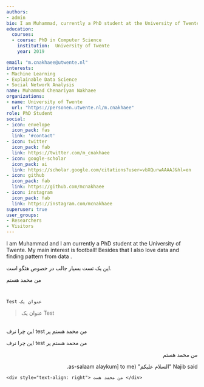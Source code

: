 ```yaml
---
authors:
- admin
bio: I am Muhammad, currently a PhD student at the University of Twente. I am mainly intereseted in football and then data science and machine learning.
education:
  courses:
  - course: PhD in Computer Science
    institution:  University of Twente
    year: 2019

email: "m.cnakhaee@utwente.nl"
interests:
- Machine Learning
- Explainable Data Science
- Social Network Analysis
name: Muhammad Chenariyan Nakhaee
organizations:
- name: University of Twente
  url: "https://personen.utwente.nl/m.cnakhaee"
role: PhD Student
social:
- icon: envelope
  icon_pack: fas
  link: '#contact'
- icon: twitter
  icon_pack: fab
  link: https://twitter.com/m_cnakhaee
- icon: google-scholar
  icon_pack: ai
  link: https://scholar.google.com/citations?user=vbXQurwAAAAJ&hl=en
- icon: github
  icon_pack: fab
  link: https://github.com/mcnakhaee
- icon: instagram
  icon_pack: fab
  link: https://instagram.com/mcnakhaee
superuser: true
user_groups:
- Researchers
- Visitors
---
```


I am Muhammad and I am currently a PhD student at the University of Twente. My main interest is football! Besides that I also love data and finding pattern from data . 





این یک تست بسیار جالب در خصوص هئگو است.  **`‫`** 

من محمد هستم



 **`‫`** 

```
Test عنوان یک
```

> 
>
> 
>
> 
>
> ‫Test عنوان یک



<p dir = 'rtl'>

​    
      **`‫`** من محمد هستم پر test این چرا نرف

</p>

</p>

  **`‫`** من محمد هستم پر test این چرا نرف

 </p>

  <p dir="RTL">  من محمد هستم</p>   











  <p dir="RTL">Najib said "السلام عليكم" (as-salaam alaykum] to me.</p>  

```
<div style="text-align: right"> من محمد هست </div>
```




